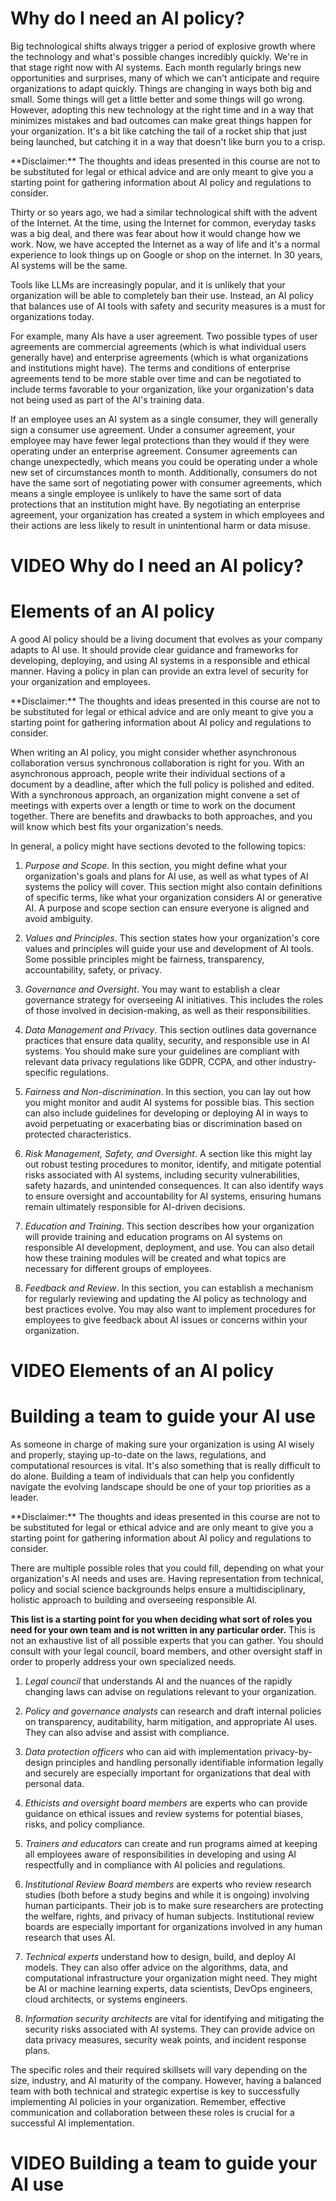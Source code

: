 
# Why do I need an AI policy?

Big technological shifts always trigger a period of explosive growth where the technology and what's possible changes incredibly quickly. We're in that stage right now with AI systems. Each month regularly brings new opportunities and surprises, many of which we can't anticipate and require organizations to adapt quickly. Things are changing in ways both big and small. Some things will get a little better and some things will go wrong. However, adopting this new technology at the right time and in a way that minimizes mistakes and bad outcomes can make great things happen for your organization. It's a bit like catching the tail of a rocket ship that just being launched, but catching it in a way that doesn't like burn you to a crisp.

<div class = disclaimer>
**Disclaimer:** The thoughts and ideas presented in this course are not to be substituted for legal or ethical advice and are only meant to give you a starting point for gathering information about AI policy and regulations to consider.
</div>

Thirty or so years ago, we had a similar technological shift with the advent of the Internet. At the time, using the Internet for common, everyday tasks was a big deal, and there was fear about how it would change how we work. Now, we have accepted the Internet as a way of life and it's a normal experience to look things up on Google or shop on the internet. In 30 years, AI systems will be the same.

Tools like LLMs are increasingly popular, and it is unlikely that your organization will be able to completely ban their use. Instead, an AI policy that balances use of AI tools with safety and security measures is a must for organizations today.

For example, many AIs have a user agreement. Two possible types of user agreements are commercial agreements (which is what individual users generally have) and enterprise agreements (which is what organizations and institutions might have). The terms and conditions of enterprise agreements tend to be more stable over time and can be negotiated to include terms favorable to your organization, like your organization's data not being used as part of the AI's training data. 

If an employee uses an AI system as a single consumer, they will generally sign a consumer use agreement. Under a consumer agreement, your employee may have fewer legal protections than they would if they were operating under an enterprise agreement. Consumer agreements can change unexpectedly, which means you could be operating under a whole new set of circumstances month to month. Additionally, consumers do not have the same sort of negotiating power with consumer agreements, which means a single employee is unlikely to have the same sort of data protections that an institution might have. By negotiating an enterprise agreement, your organization has created a system in which employees and their actions are less likely to result in unintentional harm or data misuse.

# VIDEO Why do I need an AI policy?

# Elements of an AI policy

A good AI policy should be a living document that evolves as your company adapts to AI use. It should provide clear guidance and frameworks for developing, deploying, and using AI systems in a responsible and ethical manner. Having a policy in plan can provide an extra level of security for your organization and employees.

<div class = disclaimer>
**Disclaimer:** The thoughts and ideas presented in this course are not to be substituted for legal or ethical advice and are only meant to give you a starting point for gathering information about AI policy and regulations to consider.
</div>

When writing an AI policy, you might consider whether asynchronous collaboration versus synchronous collaboration is right for you. With an asynchronous approach, people write their individual sections of a document by a deadline, after which the full policy is polished and edited. With a synchronous approach, an organization might convene a set of meetings with experts over a length or time to work on the document together. There are benefits and drawbacks to both approaches, and you will know which best fits your organization's needs.

In general, a policy might have sections devoted to the following topics:

1. _Purpose and Scope_. In this section, you might define what your organization's goals and plans for AI use, as well as what types of AI systems the policy will cover. This section might also contain definitions of specific terms, like what your organization considers AI or generative AI. A purpose and scope section can ensure everyone is aligned and avoid ambiguity.

1. _Values and Principles_. This section states how your organization's core values and principles will guide your use and development of AI tools. Some possible principles might be fairness, transparency, accountability, safety, or privacy.

1. _Governance and Oversight_. You may want to establish a clear governance strategy for overseeing AI initiatives. This includes the roles of those involved in decision-making, as well as their responsibilities.

1. _Data Management and Privacy_. This section outlines data governance practices that ensure data quality, security, and responsible use in AI systems. You should make sure your guidelines are compliant with relevant data privacy regulations like GDPR, CCPA, and other industry-specific regulations.

1. _Fairness and Non-discrimination_. In this section, you can lay out how you might monitor and audit AI systems for possible bias. This section can also include guidelines for developing or deploying AI in ways to avoid perpetuating or exacerbating bias or discrimination based on protected characteristics.

1. _Risk Management, Safety, and Oversight_. A section like this might lay out robust testing procedures to monitor, identify, and mitigate potential risks associated with AI systems, including security vulnerabilities, safety hazards, and unintended consequences. It can also identify ways to ensure oversight and accountability for AI systems, ensuring humans remain ultimately responsible for AI-driven decisions.

1. _Education and Training_. This section describes how your organization will provide training and education programs on AI systems on responsible AI development, deployment, and use. You can also detail how these training modules will be created and what topics are necessary for different groups of employees.

1. _Feedback and Review_. In this section, you can establish a mechanism for regularly reviewing and updating the AI policy as technology and best practices evolve. You may also want to implement procedures for employees to give feedback about AI issues or concerns within your organization.

# VIDEO Elements of an AI policy

# Building a team to guide your AI use

As someone in charge of making sure your organization is using AI wisely and properly, staying up-to-date on the laws, regulations, and computational resources is vital. It's also something that is really difficult to do alone. Building a team of individuals that can help you confidently navigate the evolving landscape should be one of your top priorities as a leader.

<div class = disclaimer>
**Disclaimer:** The thoughts and ideas presented in this course are not to be substituted for legal or ethical advice and are only meant to give you a starting point for gathering information about AI policy and regulations to consider.
</div>

There are multiple possible roles that you could fill, depending on what your organization's AI needs and uses are. Having representation from technical, policy and social science backgrounds helps ensure a multidisciplinary, holistic approach to building and overseeing responsible AI.

**This list is a starting point for you when deciding what sort of roles you need for your own team and is not written in any particular order.** This is not an exhaustive list of all possible experts that you can gather. You should consult with your legal council, board members, and other oversight staff in order to properly address your own specialized needs.

1. _Legal council_ that understands AI and the nuances of the rapidly changing laws can advise on regulations relevant to your organization. 

1. _Policy and governance analysts_ can research and draft internal policies on transparency, auditability, harm mitigation, and appropriate AI uses. They can also advise and assist with compliance.

1. _Data protection officers_ who can aid with implementation privacy-by-design principles and handling personally identifiable information legally and securely are especially important for organizations that deal with personal data.

1. _Ethicists and oversight board members_ are experts who can provide guidance on ethical issues and review systems for potential biases, risks, and policy compliance.

1. _Trainers and educators_ can create and run programs aimed at keeping all employees aware of responsibilities in developing and using AI respectfully and in compliance with AI policies and regulations.

1. _Institutional Review Board members_ are experts who review research studies (both before a study begins and while it is ongoing) involving human participants. Their job is to make sure researchers are protecting the welfare, rights, and privacy of human subjects. Institutional review boards are especially important for organizations involved in any human research that uses AI.

1. _Technical experts_ understand how to design, build, and deploy AI models. They can also offer advice on the algorithms, data, and computational infrastructure your organization might need.  They might be AI or machine learning experts, data scientists, DevOps engineers, cloud architects, or systems engineers.

1. _Information security architects_ are vital for identifying and mitigating the security risks associated with AI systems. They can provide advice on data privacy measures, security weak points, and incident response plans.

The specific roles and their required skillsets will vary depending on the size, industry, and AI maturity of the company. However, having a balanced team with both technical and strategic expertise is key to successfully implementing AI policies in your organization. Remember, effective communication and collaboration between these roles is crucial for a successful AI implementation.

# VIDEO Building a team to guide your AI use
